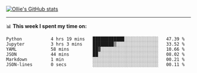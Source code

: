 <!--
**icedpanda/icedpanda** is a ✨ _special_ ✨ repository because its `README.md` (this file) appears on your GitHub profile.

Here are some ideas to get you started:

- 🔭 I’m currently working on ...
- 🌱 I’m currently learning ...
- 👯 I’m looking to collaborate on ...
- 🤔 I’m looking for help with ...
- 💬 Ask me about ...
- 📫 How to reach me: ...
- 😄 Pronouns: ...
- ⚡ Fun fact: ...
-->
[![Ollie's GitHub stats](https://github-readme-stats-icedpanda.vercel.app/api?username=icedpanda&count_private=true&show_icons=true)](https://github.com/icedpanda)

---
📊 **This week I spent my time on:**
<!--START_SECTION:waka-->

```text
Python           4 hrs 19 mins   ████████████░░░░░░░░░░░░░   47.39 %
Jupyter          3 hrs 3 mins    ████████▒░░░░░░░░░░░░░░░░   33.52 %
YAML             58 mins         ██▓░░░░░░░░░░░░░░░░░░░░░░   10.66 %
JSON             44 mins         ██░░░░░░░░░░░░░░░░░░░░░░░   08.02 %
Markdown         1 min           ░░░░░░░░░░░░░░░░░░░░░░░░░   00.21 %
JSON-lines       0 secs          ░░░░░░░░░░░░░░░░░░░░░░░░░   00.11 %
```

<!--END_SECTION:waka-->
